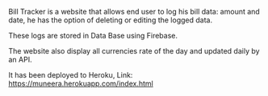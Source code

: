 



Bill Tracker is a website that allows end user to log his bill data: amount and date, he has the option of deleting or editing the logged data.

These logs are stored in Data Base using Firebase.

The website also display all currencies rate of the day and updated daily by an API.

It has been deployed to Heroku, Link: https://muneera.herokuapp.com/index.html 
